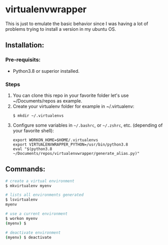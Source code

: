 # virtualenvwrapper

This is just to emulate the basic behavior since I was having a lot of problems trying to install a version in my ubuntu OS.

## Installation:

### Pre-requisits:

- Python3.8 or superior installed.

### Steps

1. You can clone this repo in your favorite folder let's use ~/Documents/repos as example.
1. Create your virtualenv folder for example in ~/.virtualenv:
    ```
    $ mkdir ~/.virtualenvs
    ```
1. Configure some variables in `~/.bashrc`, or `~/.zshrc`, etc. (depending of your favorite shell): 
    ```
    export WORKON_HOME=$HOME/.virtualenvs
    export VIRTUALENVWRAPPER_PYTHON=/usr/bin/python3.8
    eval "$(python3.8 ~/Documents/repos/virtualenvwrapper/generate_alias.py)"
    ```

## Commands:

```bash
# create a virtual environment
$ mkvirtualenv myenv

# lists all environments generated
$ lsvirtualenv
myenv

# use a current environment
$ workon myenv
(myenv) $ 

# deactivate environment
(myenv) $ deactivate
```
